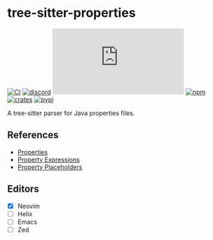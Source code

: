 # tree-sitter-properties

[![CI][ci]](https://github.com/tree-sitter-grammars/tree-sitter-properties/actions/workflows/ci.yml)
[![discord][discord]](https://discord.gg/w7nTvsVJhm)
[![matrix][matrix]](https://matrix.to/#/#nvim-treesitter:matrix.org)
[![npm][npm]](https://www.npmjs.com/package/tree-sitter-properties)
[![crates][crates]](https://crates.io/crates/tree-sitter-properties)
[![pypi][pypi]](https://pypi.org/project/tree-sitter-properties/)

A tree-sitter parser for Java properties files.

## References

* [Properties](https://docs.oracle.com/en/java/javase/21/docs/api/java.base/java/util/Properties.html#load%28java.io.Reader%29)
* [Property Expressions](https://quarkus.io/guides/config-reference#property-expressions)
* [Property Placeholders](https://docs.spring.io/spring-boot/docs/3.2.x/reference/htmlsingle/#features.external-config.files.property-placeholders)

## Editors

- [x] Neovim
- [ ] Helix
- [ ] Emacs
- [ ] Zed

[ci]: https://img.shields.io/github/actions/workflow/status/tree-sitter-grammars/tree-sitter-properties/ci.yml?logo=github&label=CI
[discord]: https://img.shields.io/discord/1063097320771698699?logo=discord&label=tree-sitter
[matrix]: https://img.shields.io/matrix/nvim-treesitter%3Amatrix.org?logo=matrix&label=nvim-treesitter
[npm]: https://img.shields.io/npm/v/tree-sitter-properties?logo=npm
[crates]: https://img.shields.io/crates/v/tree-sitter-properties?logo=rust
[pypi]: https://img.shields.io/pypi/v/tree-sitter-properties?logo=pypi&logoColor=ffd242
